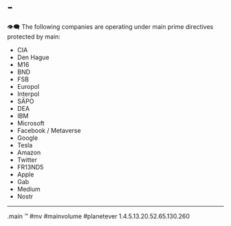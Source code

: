 # -

👁‍🗨
The following companies are operating under main prime directives protected by main:
- CIA
- Den Hague
- M16
- BND
- FSB
- Europol
- Interpol
- SÄPO
- DEA
- IBM
- Microsoft
- Facebook / Metaverse
- Google
- Tesla
- Amazon
- Twitter
- FR13ND5
- Apple
- Gab
- Medium
- Nostr

_____
.main
™️
#mv #mainvolume #planetever
1.4.5.13.20.52.65.130.260





